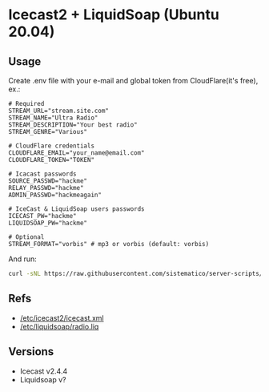 # Icecast2 + LiquidSoap (Ubuntu 20.04)

## Usage

Create .env file with your e-mail and global token from CloudFlare(it's free), ex.:

```
# Required
STREAM_URL="stream.site.com"
STREAM_NAME="Ultra Radio"
STREAM_DESCRIPTION="Your best radio"
STREAM_GENRE="Various"

# CloudFlare credentials
CLOUDFLARE_EMAIL="your_name@email.com"
CLOUDFLARE_TOKEN="TOKEN"

# Icacast passwords
SOURCE_PASSWD="hackme"
RELAY_PASSWD="hackme"
ADMIN_PASSWD="hackmeagain"

# IceCast & LiquidSoap users passwords
ICECAST_PW="hackme"
LIQUIDSOAP_PW="hackme"

# Optional
STREAM_FORMAT="vorbis" # mp3 or vorbis (default: vorbis)
```

And run:

```bash
curl -sNL https://raw.githubusercontent.com/sistematico/server-scripts/main/icecast2-liquidsoap/ubuntu/install.sh | bash
```

## Refs

- [/etc/icecast2/icecast.xml](http://ix.io/3O4D)
- [/etc/liquidsoap/radio.liq](http://ix.io/3O4E)

## Versions

- Icecast v2.4.4
- Liquidsoap v?